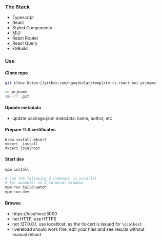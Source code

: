 ### The Stack

- Typescript
- React
- Styled Components
- MUI
- React Router
- React Query
- ESBuild

### Use

#### Clone repo

```bash
git clone https://github.com/ngmaibulat/template-ts-react-mui prjname

cd prjname
rm -rf .git
```

#### Update metadata

- update package.json metadata: name, author, etc

#### Prepare TLS certificates

```
brew install mkcert
mkcert -install
mkcert localhost
```

#### Start dev

```bash
npm install

# run the following 2 commands in parallel
# for example, in 2 terminal windows
npm run build:watch
npm run dev
```

#### Browse

- https://localhost:3000
- not HTTP, use HTTPS
- not 127.0.0.1, use localhost. as the tls cert is issued for `localhost`
- livereload should work fine, edit your files and see results without manual reload
